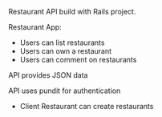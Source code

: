 Restaurant API build with Rails project.

Restaurant App:
 - Users can list restaurants
 - Users can own a restaurant
 - Users can comment on restaurants

 API provides JSON data

 API uses pundit for authentication
 - Client Restaurant can create restaurants

